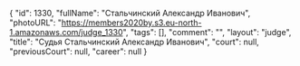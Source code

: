 {
    "id": 1330,
    "fullName": "Стальчинский Александр Иванович",
    "photoURL": "https://members2020by.s3.eu-north-1.amazonaws.com/judge_1330",
    "tags": [],
    "comment": "",
    "layout": "judge",
    "title": "Судья Стальчинский Александр Иванович",
    "court": null,
    "previousCourt": null,
    "career": null
}